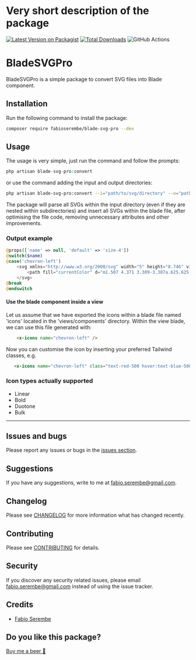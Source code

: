 # Very short description of the package

[![Latest Version on Packagist](https://img.shields.io/packagist/v/fabioserembe/svg-file-to-blade-component.svg?style=flat-square)](https://packagist.org/packages/fabioserembe/svg-file-to-blade-component)
[![Total Downloads](https://img.shields.io/packagist/dt/fabioserembe/svg-file-to-blade-component.svg?style=flat-square)](https://packagist.org/packages/fabioserembe/svg-file-to-blade-component)
![GitHub Actions](https://github.com/fabioserembe/svg-file-to-blade-component/actions/workflows/main.yml/badge.svg)

# BladeSVGPro
BladeSVGPro is a simple package to convert SVG files into Blade component.

## Installation
Run the following command to install the package:
```bash
composer require fabioserembe/blade-svg-pro --dev
```

## Usage
The usage is very simple, just run the command and follow the prompts:
```php
php artisan blade-svg-pro:convert
```
or use the command adding the input and output directories:
```bash
php artisan blade-svg-pro:convert --i="path/to/svg/directory" --o="path/to/output/directory"
```
The package will parse all SVGs within the input directory (even if they are nested within subdirectories) and insert all SVGs within the blade file, after optimising the file code, removing unnecessary attributes and other improvements.

### Output example
```php
@props(['name' => null, 'default' => 'size-4'])
@switch($name)
@case('chevron-left')
    <svg xmlns="http://www.w3.org/2000/svg" width="5" height="8.746" viewBox="0 0 5 8.746" {{ $attributes->merge(['class' => $default]) }}>
        <path fill="currentColor" d="m1.507 4.371 3.309-3.307a.625.625 0 0 0-.885-.883L.182 3.928a.624.624 0 0 0-.018.862l3.765 3.773a.625.625 0 1 0 .885-.883Z" data-name="Icon ionic-ios-arrow-back"/>
    </svg>
@break
@endswitch
```
#### Use the blade component inside a view
Let us assume that we have exported the icons within a blade file named 'icons' located in the 'views/components' directory.
Within the view blade, we can use this file generated with:
```html
    <x-icons name="chevron-left" />
```
Now you can customise the icon by inserting your preferred Tailwind classes, e.g.
```html
   <x-icons name="chevron-left" class="text-red-500 hover:text-blue-500 ..." />
```

### Icon types actually supported
- Linear
- Bold
- Duotone
- Bulk

---

## Issues and bugs
Please report any issues or bugs in the [issues section](https://github.com/fabioserembe/blade-svg-pro/issues).

## Suggestions
If you have any suggestions, write to me at [fabio.serembe@gmail.com](mailto:fabio.serembe@gmail.com).

## Changelog
Please see [CHANGELOG](CHANGELOG.md) for more information what has changed recently.

## Contributing
Please see [CONTRIBUTING](CONTRIBUTING.md) for details.

## Security
If you discover any security related issues, please email fabio.serembe@gmail.com instead of using the issue tracker.

## Credits
-   [Fabio Serembe](https://github.com/fabioserembe)

## Do you like this package?
[Buy me a beer 🍺](https://buymeacoffee.com/fabioserembe)